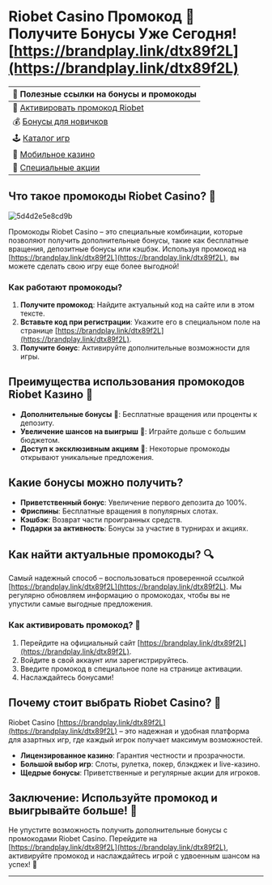 # Riobet Casino Промокод 🎁 Получите Бонусы Уже Сегодня! [https://brandplay.link/dtx89f2L](https://brandplay.link/dtx89f2L)

| 🔗 **Полезные ссылки на бонусы и промокоды** |  
|---------------------------------------------|  
| 🎲 [Активировать промокод Riobet](https://brandplay.link/dtx89f2L) |  
| 💰 [Бонусы для новичков](https://brandplay.link/dtx89f2L) |  
| 🕹️ [Каталог игр](https://brandplay.link/dtx89f2L) |  
| 📱 [Мобильное казино](https://brandplay.link/dtx89f2L) |  
| 🎁 [Специальные акции](https://brandplay.link/dtx89f2L) |  

## Что такое промокоды Riobet Casino? 🌟
![5d4d2e5e8cd9b](https://github.com/user-attachments/assets/8ae67418-495b-4e63-a54c-a1f9eee398e2)

Промокоды Riobet Casino – это специальные комбинации, которые позволяют получить дополнительные бонусы, такие как бесплатные вращения, депозитные бонусы или кэшбэк. Используя промокод на [https://brandplay.link/dtx89f2L](https://brandplay.link/dtx89f2L), вы можете сделать свою игру еще более выгодной!  

### Как работают промокоды?

1. **Получите промокод**: Найдите актуальный код на сайте или в этом тексте.  
2. **Вставьте код при регистрации**: Укажите его в специальном поле на странице [https://brandplay.link/dtx89f2L](https://brandplay.link/dtx89f2L).  
3. **Получите бонус**: Активируйте дополнительные возможности для игры.  

## Преимущества использования промокодов Riobet Казино 🎰

- **Дополнительные бонусы** 🎁: Бесплатные вращения или проценты к депозиту.  
- **Увеличение шансов на выигрыш** 💸: Играйте дольше с большим бюджетом.  
- **Доступ к эксклюзивным акциям** 🌟: Некоторые промокоды открывают уникальные предложения.  

## Какие бонусы можно получить?

- **Приветственный бонус**: Увеличение первого депозита до 100%.  
- **Фриспины**: Бесплатные вращения в популярных слотах.  
- **Кэшбэк**: Возврат части проигранных средств.  
- **Подарки за активность**: Бонусы за участие в турнирах и акциях.  

## Как найти актуальные промокоды? 🔍

Самый надежный способ – воспользоваться проверенной ссылкой [https://brandplay.link/dtx89f2L](https://brandplay.link/dtx89f2L). Мы регулярно обновляем информацию о промокодах, чтобы вы не упустили самые выгодные предложения.

### Как активировать промокод? 🚀

1. Перейдите на официальный сайт [https://brandplay.link/dtx89f2L](https://brandplay.link/dtx89f2L).  
2. Войдите в свой аккаунт или зарегистрируйтесь.  
3. Введите промокод в специальное поле на странице активации.  
4. Наслаждайтесь бонусами!  

## Почему стоит выбрать Riobet Casino? 🎲

Riobet Casino [https://brandplay.link/dtx89f2L](https://brandplay.link/dtx89f2L) – это надежная и удобная платформа для азартных игр, где каждый игрок получает максимум возможностей.  

- **Лицензированное казино**: Гарантия честности и прозрачности.  
- **Большой выбор игр**: Слоты, рулетка, покер, блэкджек и live-казино.  
- **Щедрые бонусы**: Приветственные и регулярные акции для игроков.  

## Заключение: Используйте промокод и выигрывайте больше! 🎉

Не упустите возможность получить дополнительные бонусы с промокодами Riobet Casino. Перейдите на [https://brandplay.link/dtx89f2L](https://brandplay.link/dtx89f2L), активируйте промокод и наслаждайтесь игрой с удвоенным шансом на успех! 🎰  

---

